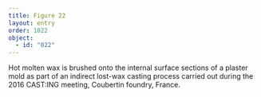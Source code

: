 ```yaml
---
title: Figure 22
layout: entry
order: 1022
object:
  - id: "022"
---
```


Hot molten wax is brushed onto the internal surface sections of a plaster mold as part of an indirect lost-wax casting process carried out during the 2016 CAST:ING meeting, Coubertin foundry, France.
